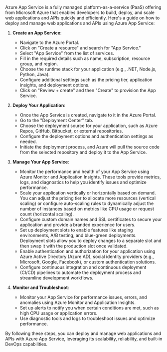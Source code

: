 Azure App Service is a fully managed platform-as-a-service (PaaS) offering from Microsoft Azure that enables developers to build, deploy, and scale web applications and APIs quickly and efficiently. Here's a guide on how to deploy and manage web applications and APIs using Azure App Service:

1. **Create an App Service**:
   - Navigate to the Azure Portal.
   - Click on "Create a resource" and search for "App Service."
   - Select "App Service" from the list of services.
   - Fill in the required details such as name, subscription, resource group, and region.
   - Choose the runtime stack for your application (e.g., .NET, Node.js, Python, Java).
   - Configure additional settings such as the pricing tier, application insights, and deployment options.
   - Click on "Review + create" and then "Create" to provision the App Service.

2. **Deploy Your Application**:
   - Once the App Service is created, navigate to it in the Azure Portal.
   - Go to the "Deployment Center" tab.
   - Choose the deployment source for your application, such as Azure Repos, GitHub, Bitbucket, or external repositories.
   - Configure the deployment options and authentication settings as needed.
   - Initiate the deployment process, and Azure will pull the source code from the selected repository and deploy it to the App Service.

3. **Manage Your App Service**:
   - Monitor the performance and health of your App Service using Azure Monitor and Application Insights. These tools provide metrics, logs, and diagnostics to help you identify issues and optimize performance.
   - Scale your application vertically or horizontally based on demand. You can adjust the pricing tier to allocate more resources (vertical scaling) or configure auto-scaling rules to dynamically adjust the number of instances based on metrics like CPU usage or request count (horizontal scaling).
   - Configure custom domain names and SSL certificates to secure your application and provide a branded experience for users.
   - Set up deployment slots to enable features like staging environments, A/B testing, and blue-green deployments. Deployment slots allow you to deploy changes to a separate slot and then swap it with the production slot once validated.
   - Enable authentication and authorization for your application using Azure Active Directory (Azure AD), social identity providers (e.g., Microsoft, Google, Facebook), or custom authentication solutions.
   - Configure continuous integration and continuous deployment (CI/CD) pipelines to automate the deployment process and streamline development workflows.

4. **Monitor and Troubleshoot**:
   - Monitor your App Service for performance issues, errors, and anomalies using Azure Monitor and Application Insights.
   - Set up alerts to notify you when certain conditions are met, such as high CPU usage or application errors.
   - Use diagnostic tools and logs to troubleshoot issues and optimize performance.

By following these steps, you can deploy and manage web applications and APIs with Azure App Service, leveraging its scalability, reliability, and built-in DevOps capabilities.